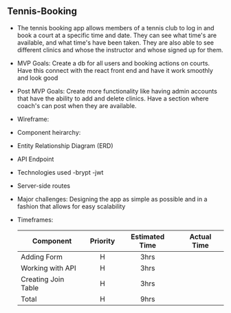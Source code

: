 ## Tennis-Booking 
- The tennis booking app allows members of a tennis club to log in and book a court at a specific time and date. They can see what time's are available, and what time's have been taken. They are also able to see different clinics and whose the instructor and whose signed up for them. 
- MVP Goals: Create a db for all users and booking actions on courts. Have this connect with the react front end and have it work smoothly and look good
- Post MVP Goals: Create more functionality like having admin accounts that have the ability to add and delete clinics. Have a section where coach's can post when they are available. 
- Wireframe:

- Component heirarchy:

- Entity Relationship Diagram (ERD)

- API Endpoint

- Technologies used
	-brypt
	-jwt

- Server-side routes

- Major challenges:
	Designing the app as simple as possible and in a fashion that allows for easy scalability

- Timeframes:

	| Component | Priority | Estimated Time | Actual Time |
  | --- | :---: |  :---: | :---: |
  | Adding Form | H | 3hrs|  |
  | Working with API | H | 3hrs|  |
	| Creating Join Table | H | 3hrs | |
  | Total | H | 9hrs|  |
  

